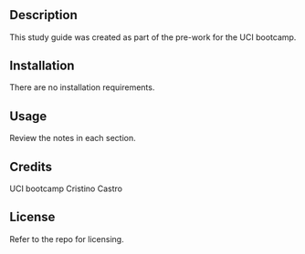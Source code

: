 # <Your-Project-Title>

## Description

This study guide was created as part of the pre-work for the UCI bootcamp.

## Installation

There are no installation requirements. 

## Usage

Review the notes in each section. 

## Credits

UCI bootcamp 
Cristino Castro

## License

Refer to the repo for licensing.

